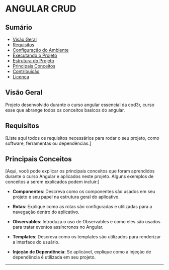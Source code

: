 # ANGULAR CRUD


## Sumário

- [Visão Geral](#visão-geral)
- [Requisitos](#requisitos)
- [Configuração do Ambiente](#configuração-do-ambiente)
- [Executando o Projeto](#executando-o-projeto)
- [Estrutura do Projeto](#estrutura-do-projeto)
- [Principais Conceitos](#principais-conceitos)
- [Contribuição](#contribuição)
- [Licença](#licença)

## Visão Geral

Projeto desenvolvido durante o curso angular essencial da cod3r, curso esse que abrange todos os conceitos basicos do angular.

## Requisitos

[Liste aqui todos os requisitos necessários para rodar o seu projeto, como software, ferramentas ou dependências.]


## Principais Conceitos

[Aqui, você pode explicar os principais conceitos que foram aprendidos durante o curso Angular e aplicados neste projeto. Alguns exemplos de conceitos a serem explicados podem incluir:]

- **Componentes**: Descreva como os componentes são usados em seu projeto e seu papel na estrutura geral do aplicativo.

- **Rotas**: Explique como as rotas são configuradas e utilizadas para a navegação dentro do aplicativo.

- **Observables**: Introduza o uso de Observables e como eles são usados para tratar eventos assíncronos no Angular.

- **Templates**: Descreva como os templates são utilizados para renderizar a interface do usuário.

- **Injeção de Dependência**: Se aplicável, explique como a injeção de dependência é utilizada em seu projeto.






---


